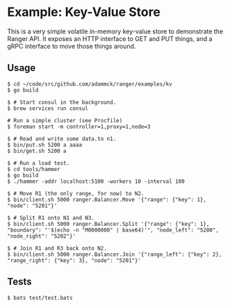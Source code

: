 # Example: Key-Value Store

This is a very simple volatile in-memory key-value store to demonstrate the
Ranger API. It exposes an HTTP interface to GET and PUT things, and a gRPC
interface to move those things around.

## Usage

```console
$ cd ~/code/src/github.com/adammck/ranger/examples/kv
$ go build

$ # Start consul in the background.
$ brew services run consul

# Run a simple cluster (see Procfile)
$ foreman start -m controller=1,proxy=1,node=3
```

```console
$ # Read and write some data.to n1.
$ bin/put.sh 5200 a aaaa
$ bin/get.sh 5200 a

$ # Run a load test.
$ cd tools/hammer
$ go build
$ ./hammer -addr localhost:5100 -workers 10 -interval 100

$ # Move R1 (the only range, for now) to N2.
$ bin/client.sh 5000 ranger.Balancer.Move '{"range": {"key": 1}, "node": "5201"}'

$ # Split R1 onto N1 and N3.
$ bin/client.sh 5000 ranger.Balancer.Split '{"range": {"key": 1}, "boundary": "'$(echo -n "M0000000" | base64)'", "node_left": "5200", "node_right": "5202"}'

$ # Join R1 and R3 back onto N2.
$ bin/client.sh 5000 ranger.Balancer.Join '{"range_left": {"key": 2}, "range_right": {"key": 3}, "node": "5201"}'
```

## Tests

```console
$ bats test/test.bats
```
